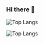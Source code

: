### Hi there 👋

<!--
**MoniqueCaldeira/MoniqueCaldeira** is a ✨ _special_ ✨ repository because its `README.md` (this file) appears on your GitHub profile.

Here are some ideas to get you started:

- 🔭 I’m currently working on ...
- 🌱 I’m currently learning ...
- 👯 I’m looking to collaborate on ...
- 🤔 I’m looking for help with ...
- 💬 Ask me about ...
- 📫 How to reach me: ...
- 😄 Pronouns: ...
- ⚡ Fun fact: ...
-->

 ![Top Langs](https://github-readme-stats.vercel.app/api/top-langs/?username=MoniqueCaldeira&size_weight=0.5&hide_border=true&count&layout=pie&theme=github_dark)

![Top Langs](https://github-profile-trophy.vercel.app/?username=MoniqueCaldeira&theme=onedark)

